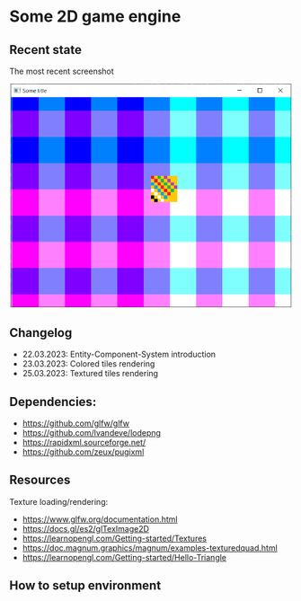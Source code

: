 # Some 2D game engine


## Recent state
The most recent screenshot

<p align="center">
    <img src="img/textures_and_colors.PNG" width="500" alt="Recent state">
</p>

## Changelog

- 22.03.2023: Entity-Component-System introduction
- 23.03.2023: Colored tiles rendering
- 25.03.2023: Textured tiles rendering

## Dependencies:
- https://github.com/glfw/glfw
- https://github.com/lvandeve/lodepng
- https://rapidxml.sourceforge.net/
- https://github.com/zeux/pugixml


## Resources

Texture loading/rendering:
- https://www.glfw.org/documentation.html
- https://docs.gl/es2/glTexImage2D
- https://learnopengl.com/Getting-started/Textures
- https://doc.magnum.graphics/magnum/examples-texturedquad.html
- https://learnopengl.com/Getting-started/Hello-Triangle

## How to setup environment